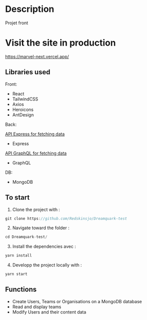 # Description

Projet front

# Visit the site in production

https://marvel-next.vercel.app/

## Libraries used

Front:
- React
- TailwindCSS
- Axios
- Heroicons
- AntDesign

Back:

[API Express for fetching data](https://github.com/Redskinsjo/Dreamquark-REST-api)
- Express

[API GraphQL for fetching data](https://github.com/Redskinsjo/Dreamquark-GraphQL-api)
- GraphQL

DB:
- MongoDB

## To start

1. Clone the project with :
```js
git clone https://github.com/Redskinsjo/Dreamquark-test
```
2. Navigate toward the folder :
```js
cd Dreamquark-test/
```
3. Install the dependencies avec :
```js
yarn install
```
4. Developp the project locally with :
```js
yarn start
```
## Functions

- Create Users, Teams or Organisations on a MongoDB database
- Read and display teams
- Modify Users and their content data 

